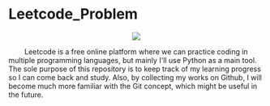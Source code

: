 # Leetcode_Problem
<p align="center">
  <img src="https://cdn.cdo.mit.edu/wp-content/uploads/sites/67/2021/01/0_zuhXdNAIUoxEem4--768x512.png" />
</p>
        Leetcode is a free online platform where we can practice coding in multiple programming languages, but mainly I'll use Python as a main tool. The sole purpose of this repository is to keep track of my learning progress so I can come back and study. Also, by collecting my works on Github, I will become much more familiar with the Git concept, which might be useful in the future. 
